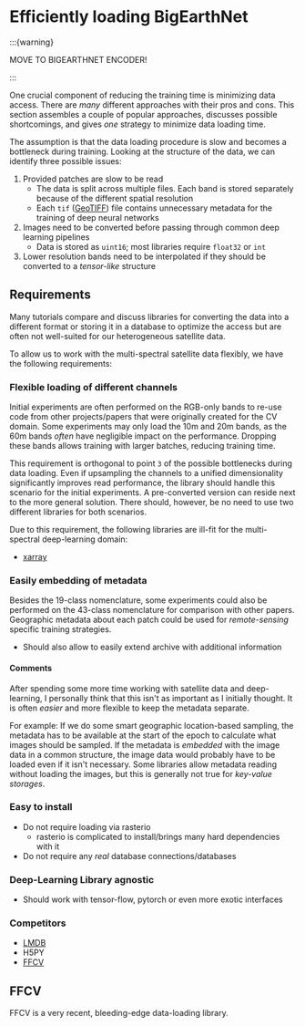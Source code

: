 # Efficiently loading BigEarthNet

:::{warning}

MOVE TO BIGEARTHNET ENCODER!

:::

One crucial component of reducing the training time is minimizing data access.
There are _many_ different approaches with their pros and cons.
This section assembles a couple of popular approaches, discusses possible shortcomings, and gives _one_ strategy to minimize data loading time.

<!-- Before optimizing code, the first question should always be
- Do we need to optimize the code? -->

The assumption is that the data loading procedure is slow and becomes a bottleneck during training.
Looking at the structure of the data, we can identify three possible issues:

1. Provided patches are slow to be read
    - The data is split across multiple files. Each band is stored separately because of the different spatial resolution
    - Each `tif` ([GeoTIFF](https://en.wikipedia.org/wiki/GeoTIFF)) file contains unnecessary metadata for the training of deep neural networks
2. Images need to be converted before passing through common deep learning pipelines
    - Data is stored as `uint16`; most libraries require `float32` or `int`
3. Lower resolution bands need to be interpolated if they should be converted to a _tensor-like_ structure

## Requirements
Many tutorials compare and discuss libraries for converting the data into a different format or storing it in a database to optimize the access but are often not well-suited for our heterogeneous satellite data.

To allow us to work with the multi-spectral satellite data flexibly, we have the following requirements:


### Flexible loading of different channels
Initial experiments are often performed on the RGB-only bands to re-use code from other projects/papers that were originally created for the CV domain.
Some experiments may only load the 10m and 20m bands, as the 60m bands _often_ have negligible impact on the performance.
Dropping these bands allows training with larger batches, reducing training time.

This requirement is orthogonal to point `3` of the possible bottlenecks during data loading.
Even if upsampling the channels to a unified dimensionality significantly improves read performance, the library should handle this scenario for the initial experiments. A pre-converted version can reside next to the more general solution.
There should, however, be no need to use two different libraries for both scenarios.

Due to this requirement, the following libraries are ill-fit for the multi-spectral deep-learning domain:
- [xarray](https://xarray.pydata.org/en/stable/getting-started-guide/why-xarray.html)


### Easily embedding of metadata

Besides the 19-class nomenclature, some experiments could also be performed on the 43-class nomenclature for comparison with other papers.
Geographic metadata about each patch could be used for _remote-sensing_ specific training strategies.

- Should also allow to easily extend archive with additional information

#### Comments
After spending some more time working with satellite data and deep-learning, I personally think that this isn't as important as I initially thought.
It is often _easier_ and more flexible to keep the metadata separate.

For example: If we do some smart geographic location-based sampling, the metadata has to be available at the start of the epoch to calculate what images should be sampled.
If the metadata is _embedded_ with the image data in a common structure, the image data would probably have to be loaded even if it isn't necessary.
Some libraries allow metadata reading without loading the images, but this is generally not true for _key-value storages_.

### Easy to install
- Do not require loading via rasterio
  - rasterio is complicated to install/brings many hard dependencies with it
- Do not require any _real_ database connections/databases

### Deep-Learning Library agnostic
- Should work with tensor-flow, pytorch or even more exotic interfaces

### Competitors
- [LMDB](https://realpython.com/storing-images-in-python/#reading-from-lmdb)
- H5PY
- [FFCV](https://ffcv.io/)

<!-- TODO: Add my attempt at LMDB encoding and list potential issues -->

## FFCV
FFCV is a very recent, bleeding-edge data-loading library.
